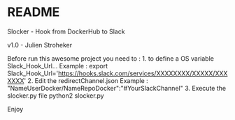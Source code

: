 # README #

Slocker - Hook from DockerHub to Slack

v1.0 - Julien Stroheker

Before run this awesome project you need to :
	1. to define a OS variable Slack_Hook_Url...
Example : export Slack_Hook_Url='https://hooks.slack.com/services/XXXXXXXX/XXXXX/XXXXXXX'
	2. Edit the redirectChannel.json
Example : "NameUserDocker/NameRepoDocker":"#YourSlackChannel"
	3. Execute the slocker.py file
python2 slocker.py


Enjoy